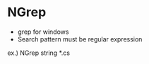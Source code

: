 NGrep
========

* grep for windows
* Search pattern must be regular expression

ex.) NGrep string *.cs
